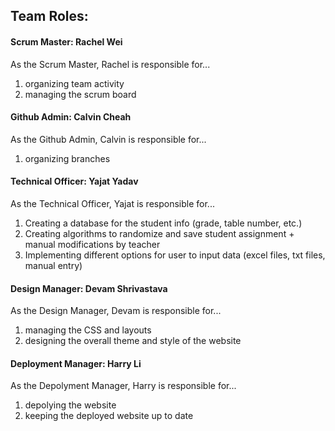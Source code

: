 ## Team Roles:
#### Scrum Master: Rachel Wei
As the Scrum Master, Rachel is responsible for...
1. organizing team activity
2. managing the scrum board
#### Github Admin: Calvin Cheah
As the Github Admin, Calvin is responsible for...
1. organizing branches
#### Technical Officer: Yajat Yadav
As the Technical Officer, Yajat is responsible for...
1. Creating a database for the student info (grade, table number, etc.)
2. Creating algorithms to randomize and save student assignment + manual modifications by teacher
4. Implementing different options for user to input data (excel files, txt files, manual entry)
#### Design Manager: Devam Shrivastava
As the Design Manager, Devam is responsible for...
1. managing the CSS and layouts
2. designing the overall theme and style of the website
#### Deployment Manager: Harry Li
As the Depolyment Manager, Harry is responsible for...
1. depolying the website
2. keeping the deployed website up to date
